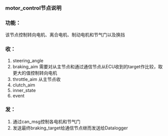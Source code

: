 ### motor_control节点说明 ###

### 功能：
该节点控制转向电机、离合电机、制动电机和节气门以及换挡

### 收：
1. steering_angle
2. braking_aim 需要对从主节点和通过通信节点从ECU收到的target作比较，取更大的值控制转向电机
3. throttle_aim 从主节点收
4. clutch_aim
5. inner_state
6. event

### 发：
1. 通过can_msg控制各电机和节气门
2. 发送最终braking_target给通信节点继而发送给Datalogger